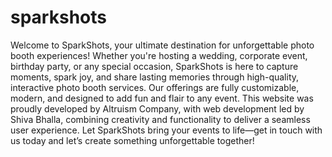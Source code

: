 # sparkshots
Welcome to SparkShots, your ultimate destination for unforgettable photo booth experiences! Whether you're hosting a wedding, corporate event, birthday party, or any special occasion, SparkShots is here to capture moments, spark joy, and share lasting memories through high-quality, interactive photo booth services. Our offerings are fully customizable, modern, and designed to add fun and flair to any event. This website was proudly developed by Altruism Company, with web development led by Shiva Bhalla, combining creativity and functionality to deliver a seamless user experience. Let SparkShots bring your events to life—get in touch with us today and let’s create something unforgettable together!